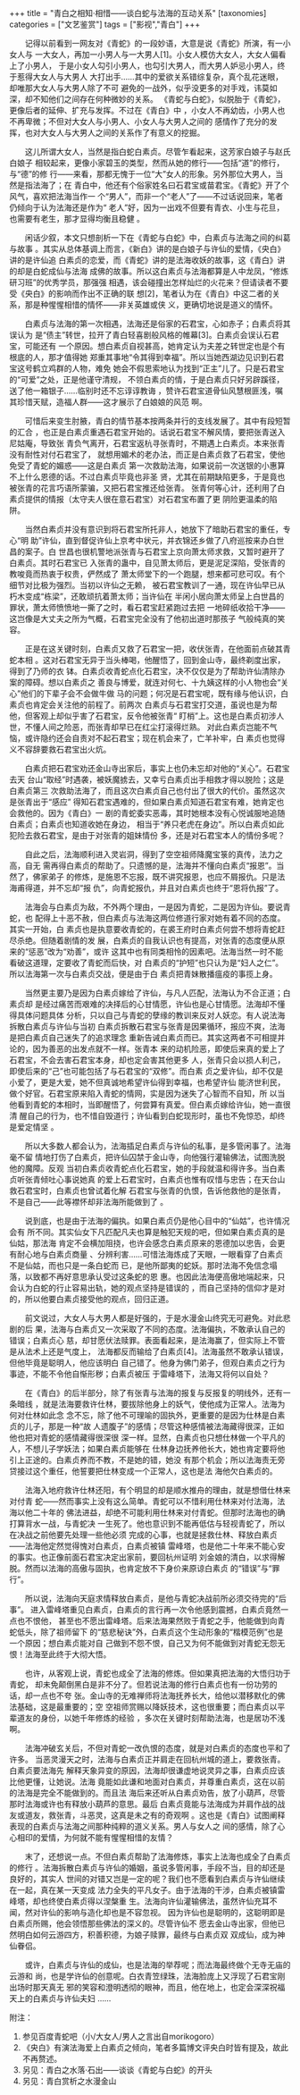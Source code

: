 +++
title = "青白之相知·相惜——谈白蛇与法海的互动关系"
[taxonomies]
categories = ["文艺鉴赏"]
tags = ["影视","青白"]
+++
<!-- # 青白之相知·相惜——谈白蛇与法海的互动关系 -->
<!--LINK: 2009-05-02 18:25:34 http://lymslive.blog.163.com/blog/static/842917520094262534927/ -->

<!-- 青白之相知·相惜——谈白蛇与法海的互动关系 -->
<!-- 七阶子　2009-05-01 -->

　　记得以前看到一网友对《青蛇》的一段妙语，大意是说《青蛇》所演，有一小女人与
一大女人，再加一小男人与一大男人[1]。小女人模仿大女人，大女人偏看上了小男人，
于是小女人勾引小男人，也勾引大男人，而大男人妒忌小男人，终于惹得大女人与大男人
大打出手……其中的爱欲关系错综复杂，真个乱花迷眼，却唯那大女人与大男人除了不可
避免的一战外，似乎没更多的对手戏，讳莫如深，却不知他们之间存在何种微妙的关系。
《青蛇与白蛇》，似脱胎于《青蛇》，更像后者的延伸、扩充与发挥。不过在《青白》中
，小女人不再幼齿，小男人也不再卑微；不但对大女人与小男人、小女人与大男人之间的
感情作了充分的发挥，也对大女人与大男人之间的关系作了有意义的挖掘。

　　这儿所谓大女人，当然是指白蛇白素贞。尽管乍看起来，这芳家白娘子与赵氏白娘子
相较起来，更像小家碧玉的类型，然而从她的修行——包括“道”的修行，与“德”的修
行——来看，那都无愧于一位“大”女人的形象。另外那位大男人，当然是指法海了；在
青白中，他还有个俗家姓名曰石君宝或苗君宝。《青蛇》开了个风气，喜欢把法海当作一
个“男人”，而非一个“老人”了——不过话说回来，笔者仍倾向于认为法海还是作为“
老人”好，因为一出戏不但要有青衣、小生与花旦，也需要有老生，那才显得均衡且稳健
。
<!-- more -->

　　闲话少叙，本文只想剖析一下在《青蛇与白蛇》中，白素贞与法海之间的纠葛与故事
。其实从总体基调上而言，《新白》讲的是白娘子与许仙的爱情，《央白》讲的是许仙追
白素贞的恋爱，而《青蛇》讲的是法海收妖的故事，这《青白》讲的却是白蛇成仙与法海
成佛的故事。所以这白素贞与法海都算是人中龙凤，“修炼研习班”的优秀学员，那强强
相遇，该会碰撞出怎样灿烂的火花来？但请读者不要受《央白》的影响而作出不正确的联
想[2]，笔者认为在《青白》中这二者的关系，那是种惺惺相惜的情怀——非关英雄或侠
义，更确切地说是道义的情怀。

　　白素贞与法海的第一次相遇，法海还是俗家的石君宝，心如赤子；白素贞将其误认为
是“债主”转世，拉开了青白轻喜剧般风格的帷幕[3]。白素贞会误认石君宝，可能还有
一个原因。想白素贞自视甚高，她肯定认为夫差之转世定也是个有根底的人，那才值得她
郑重其事地“令其得到幸福”。所以当她西湖边见识到石君宝这号鹤立鸡群的人物，难免
她会不假思索地认为找到“正主”儿了。只是石君宝的“可爱”之处，正是他谨守清规，
不领白素贞的情，于是白素贞只好另辟蹊径，送了他一箱银子……临别时还不忘谆谆教诲
，赞许石君宝道骨仙风慧根匪浅，嘱其珍惜天赋，造福人群——这才展示了白娘娘的风范
啊。

　　可惜后来变生肘腋，青白的情节基本按两条并行的支线发展了。其中有段短暂的汇合
，也正是白素贞重遇石君宝开始的。话说石君宝不解风情，要把张青送入尼姑庵，导致张
青负气离开，石君宝返杭寻张青时，不期遇上白素贞。本来张青没有耐性对付石君宝了，
就想用媚术的老办法，而正是白素贞救了石君宝，使他免受了青蛇的媚惑——这是白素贞
第一次救助法海，如果说前一次送银的小惠算不上什么恩德的话。不过白素贞毕竟也非圣
贤，尤其在前期缺陷更多，于是竟也被张青的花言巧语所蒙骗，又把石君宝推还给张青。
张青何等心计，还利用了白素贞提供的情报（太守夫人很在意石君宝）对石君宝布置了更
阴险更温柔的陷阱。

　　当然白素贞并没有意识到将石君宝所托非人，她放下了暗助石君宝的重任，专心“明
助”许仙，直到督促许仙上京考中状元，并衣锦还乡做了八府巡按来办白世昌的案子。白
世昌也很机警地派张青与石君宝上京向萧太师求救，又暂时避开了白素贞。其时石君宝已
入张青的蛊中，自见萧太师后，更是泥足深陷，受张青的教唆竟而热衷于权贵，俨然成了
萧太师堂下的一个跑腿，想来都可悲可叹。有个细节对比极为强烈。当初以许仙之无赖，
被石君宝教训了一通，现在许仙早已从朽木变成“栋梁”，还敢顽抗着萧太师；当许仙在
半闲小居向萧太师呈上白世昌的罪状，萧太师愤愤地一撕了之时，看石君宝赶紧跑过去把
一地碎纸收拾干净——这岂像是大丈夫之所为气概，石君宝完全没有了他初出道时那孩子
气般纯真的笑容。

　　正是在这关键时刻，白素贞又救了石君宝一把，收伏张青，在他面前点破其青蛇本相
。这对石君宝无异于当头棒喝，他醒悟了，回到金山寺，最终剃度出家，得到了乃师的衣
钵。白素贞收青蛇点化石君宝，决不仅仅是为了帮助许仙清除办案的障碍。想以白素贞之
善良与博爱，就连对何七、十九姨这样的小人物也会“关心”他们的下辈子会不会做牛做
马的问题；何况是石君宝呢，既有缘与他认识，白素贞也肯定会关注他的前程了。前两次
白素贞与石君宝打交道，虽说也是为帮他，但客观上却似乎害了石君宝，反令他被张青“
盯梢”上。这也是白素贞初涉人世，不懂人间之险恶，而张青却早已在红尘打滚得烂熟。
对此白素贞岂能不气恼，或许隐约还会自责对不起石君宝；现在机会来了，亡羊补牢，白
素贞也觉得义不容辞要救石君宝出火炕。

　　白素贞把石君宝劝还金山寺出家后，事实上也仍未忘却对他的“关心”。石君宝去天
台山“取经”时遇袭，被妖魔掳去，又幸亏白素贞出手相救才得以脱险；这是白素贞第三
次救助法海了，而且这次白素贞自己也付出了很大的代价。虽然这次是张青出于“感应”
得知石君宝遇难的，但如果白素贞知道石君宝有难，她肯定也会救他的。因为《青白》一
剧的青蛇委实恶毒，其时她根本没有心悦诚服地追随白素贞；白素贞也知道收她在身边，
相当于“养只老虎在身边”。所以白素贞如此犯险去救石君宝，是由于对张青的姐妹情份
多，还是对石君宝本人的情份多呢？

　　自此之后，法海顺利进入灵岩洞，得到了空空祖师降魔宝箓的真传，法力之高，自无
需再得白素贞的帮助了。只遗憾的是，法海并不懂向白素贞“报恩”。当然了，佛家弟子
的修炼，是施恩不忘报，既不讲究报恩，也应不屑报仇。只是法海甫得道，并不忘却“报
仇”，向青蛇报仇，并且对白素贞也终于“恩将仇报”了。

　　法海会与白素贞为敌，不外两个理由，一是因为青蛇，二是因为许仙。要说青蛇，也
配得上十恶不赦，但白素贞与法海这两位修道行家对她有着不同的态度。其实一开始，白
素贞也是执意要收青蛇的，在裘王府时白素贞何尝不想将青蛇赶尽杀绝。但随着剧情的发
展，白素贞的自我认识也有提高，对张青的态度便从原来的“惩恶”改为“劝善”，或许
这其中也有同类相怜的因素吧。法海当然一时不能看破这道理，定要收了青蛇而后快，对
白素贞的“护短”也只认为是“妇人之仁”。所以法海第一次与白素贞交战，便是由于白
素贞把青妹散播瘟疫的事揽上身。

　　当然更主要乃是因为白素贞嫁给了许仙，与凡人匹配，法海认为不合正道；白素贞却
是经过痛苦而艰难的决择后的心甘情愿，许仙也是心甘情愿。法海却不懂得具体问题具体
分析，只以自己与青蛇的孽缘的教训来反对人妖恋。有人说法海拆散白素贞与许仙与当初
白素贞拆散石君宝与张青是因果循环，报应不爽，法海是把白素贞自己迷失了的追求理念
重新告诫白素贞而已。其实这两者不可相提并论的，因为善恶的出发点就不一样。张青本
来的动机险恶，即使后来真的爱上了石君宝，不会去害石君宝本身，却也定会害其他更多
人，张青只会以损人利己，即使后来的“己”也可能包括了与石君宝的“双修”。而白素
贞之爱许仙，却不仅是小爱了，更是大爱，她不但真诚地希望许仙得到幸福，也希望许仙
能济世利民，做个好官。石君宝原来陷入青蛇的情网，实是因为迷失了心智而不自知，所
以当他看到青蛇的本相时，当即醒悟了，何尝算有真爱。但白素贞嫁给许仙，她一直很清
醒自己的行为，也不惜自毁道行；许仙看到白蛇现形时，虽也不免惊恐，却终是爱定情坚
。

　　所以大多数人都会认为，法海插足白素贞与许仙的私事，是多管闲事了。法海毫不留
情地打伤了白素贞，把许仙囚禁于金山寺，向他强行灌输佛法，试图洗脱他的魔障。反观
当初白素贞收青蛇点化石君宝，她的手段就温和得许多。当白素贞听张青倾吐心事说她真
的爱上石君宝时，白素贞也惟有叹惜与忠告；在天台山救石君宝时，白素贞也曾试着化解
石君宝与张青的仇恨，告诉他救他的是张青，不是自己——此等襟怀却非法海所能做到了
。

　　说到底，也是由于法海的偏执。如果白素贞仍是他心目中的“仙姑”，也许情况会有
所不同。其实仙女下凡匹配凡夫也算是触犯天规的吧，但如果白素贞真的是仙姑，那法海
肯定不会横加阻挠，也许会感念白素贞原来的恩德加以忠告，会更有耐心地与白素贞商量
、分辨利害……可惜法海炼成了天眼，一眼看穿了白素贞不是仙姑，而也只是一条白蛇而
已，是他所鄙夷的蛇妖。那时法海不免信念塌落，以致都不再好意思承认受过这条蛇的恩
惠。也因此法海便高傲地端起来，只会认为白蛇的行止容易出轨，她的观点坚持是错误的
，而自己坚持的信仰才是对的，所以他要白素贞接受他的观点，回归正道。

　　前文说过，大女人与大男人都是好强的，于是水漫金山终究无可避免。对此悲剧的后
果，法海与白素贞又一次采取了不同的态度。法海偏执，不敢承认自己的错误；白素贞心
慈，却甘愿伏法赎罪。表面看起来，是法海赢了，但实际上不管是从法术上还是气度上，
法海都反而输给了白素贞[4]。法海虽然不敢承认错误，但他毕竟是聪明人，他应该明白
自己错了。他身为佛门弟子，但观白素贞之行为事迹，不能不令他自惭形秽；白素贞被压
于雷峰塔下，法海又将何以自处？

　　在《青白》的后半部分，除了有张青与法海的报复与反报复的明线外，还有一条暗线
，就是法海要救许仕林，要拔除他身上的妖气，使他成为正常人。法海为何对仕林如此念
念不忘，除了他不可理喻的固执外，更重要的是因为仕林是白素贞的儿子，那是一种“故
人遗腹子”的感情；尽管这种感情被法海藏得很深，正如他也把对青蛇的感情藏得很深很
深一样。显然，白素贞也只想仕林做一个平凡的人，不想儿子学妖法；如果白素贞能够在
仕林身边抚养他长大，她也肯定要将他引上正途的。白素贞养而不教，不是她的错，她没
有那个机会；所以法海责无旁贷接过这个重任，他誓要把仕林变成一个正常人，这也是法
海他欠白素贞的。

　　法海入地府救许仕林还阳，有个明显的却是顺水推舟的理由，就是想借仕林来对付青
蛇——然而事实上没有这么简单。青蛇可以不惜利用仕林来对付法海，法海以他二十年的
佛法进益，却绝不可能利用仕林来对付青蛇。但那时法海也的确打算背水一战，与青蛇决
一生死了。他也意识到不能再低估与轻视青蛇了，所以在决战之前他要先处理一些他必须
完成的心事，也就是拯救仕林、释放白素贞——法海他定然觉得愧对白素贞，白素贞被镇
雷峰塔，也是他二十年来不能心安的事实。也正像前面石君宝决定出家前，要回杭州证明
刘金娘的清白，以求得解脱。然而以法海的高傲与固执，也肯定放不下身价来原谅白素贞
的“错误”与“罪行”。

　　所以说，法海向天庭求情释放白素贞，是他与青蛇决战前所必须交待完的“后事”。
进入雷峰塔重见白素贞，白素贞的言行再一次令他感到震撼，白素贞竟然一点也不恨他，
甚至也不愿出雷峰塔。后来法海果然败于青蛇之手，他能做到向青蛇低头，除了祖师留下
的“慈悲秘诀”外，白素贞这个生动形象的“楷模范例”也是一个原因；想白素贞能对自
己做到不怨不恨，自己又为何不能做到对青蛇无怨无恨！法海至此终于大彻大悟。

　　也许，从客观上说，青蛇也成全了法海的修炼。但如果真把法海的大悟归功于青蛇，
却未免颠倒黑白是非不分了。但若说法海的修行白素贞也有一份功劳的话，却一点也不夸
张。金山寺的无难禅师将法海抚养长大，给他以潜移默化的佛法基础，这是最重要的；空
空祖师赏赐以降妖技术，这也很重要；而白素贞以平辈道友的身份，以她千年修炼的经验
，多次在关键时刻帮助法海，也是居功不浅啊。

　　法海冲破玄关后，不但对青蛇一改仇恨的态度，就是对白素贞的态度也平和了许多。
当恶灵漫天之时，法海与白素贞正并肩走在回杭州城的道上，要救张青。白素贞要法海先
解释天象异变的原因，法海却很谦虚地说灵异之事，白素贞应该比他更懂，让她说。法海
竟能如此谦和地面对白素贞，并尊重白素贞，这在以前的法海是完全不能做到的。而且法
海后来还听从白素贞劝告，放了小葫芦，尽管那时法海或许也有释放小葫芦的意思。最后
白素贞竟能与法海成为并肩作战的战友或道友，救张青，斗恶灵，这真是未之有的奇观啊
。这也是《青白》试图阐释表现的白素贞与法海之间那种纯粹的道义关系。男人与女人之
间的感情，除了心心相印的爱情，为何就不能有惺惺相惜的友情？

　　末了，还想说一点。不但白素贞帮助了法海修炼，事实上法海也成全了白素贞的修行
。法海拆散白素贞与许仙的婚姻，虽说多管闲事，手段不当，目的却还是良好的，其实人
世间的对错又岂是一定的呢？我们也不愿看到白素贞与许仙继续在一起，真在某一天变成
法力全失的平凡女子。由于法海的干涉，白素贞被镇雷峰塔，却也终使白素贞得以涅槃重
生。法海向许仙灌输佛法，虽然许仙充耳不闻，然对许仙的影响与造化却也是不容忽视。
因为许仙也是聪明的，这聪明即是白素贞所赐，他会领悟那些佛法的深义的。尽管许仙不
愿去金山寺出家，但他已然明白如何云游四方，积善积德，为娘子赎罪，最终与白素贞双
双成仙，成为神仙眷侣。

　　或许，白素贞与许仙的成仙，也是法海的举荐呢；而法海最终做个无寺无庙的云游和
尚，也是学许仙的创意呢。白衣青笠绿珠，法海脸庞上又浮现了石君宝刚出场时那天真无
邪的笑容和澄明透彻的眼神，而且，他在地上，也定会深深祝福天上的白素贞与许仙夫妇
……


附注：

1.  参见百度青蛇吧（小/大女人/男人之言出自morikogoro）
2.  《央白》有演法海爱上白素贞之倾向，笔者多篇博文评央白时皆有提及，故此不再赘述。
3.  另见：青白之水落·石出——谈谈《青蛇与白蛇》的开头
4.  另见：青白赏析之水漫金山

